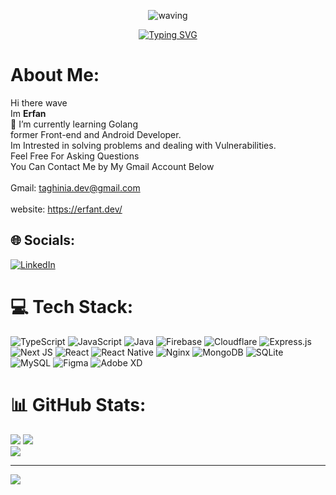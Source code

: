 <div align="center" >
 
 ![waving](https://capsule-render.vercel.app/api?type=waving&height=90&color=gradient)
 
[![Typing SVG](https://readme-typing-svg.herokuapp.com?font=Mouse+Memoirs&size=65&pause=500&color=06CD9C&vCenter=true&width=600&height=70&lines=Mostafa+Fazli;MosFazli;a+Software+Developer;UI%2FUX+Designer)](https://git.io/typing-svg)
 
 </div>

#  About Me:
Hi there wave<br>Im **Erfan** <br>🌱 I’m currently learning Golang <br> former Front-end and Android Developer. <br>Im Intrested in solving problems and dealing with Vulnerabilities.<br>Feel Free For Asking Questions <br>You Can Contact Me by My Gmail Account Below <br><br>Gmail: taghinia.dev@gmail.com<br><br>website: https://erfant.dev/


## 🌐 Socials:
[![LinkedIn](https://img.shields.io/badge/LinkedIn-%230077B5.svg?logo=linkedin&logoColor=white)](https://linkedin.com/in/linkedin.com/in/erfan-taghinia-547284163) 

# 💻 Tech Stack:
![TypeScript](https://img.shields.io/badge/typescript-%23007ACC.svg?style=for-the-badge&logo=typescript&logoColor=white) ![JavaScript](https://img.shields.io/badge/javascript-%23323330.svg?style=for-the-badge&logo=javascript&logoColor=%23F7DF1E) ![Java](https://img.shields.io/badge/java-%23ED8B00.svg?style=for-the-badge&logo=java&logoColor=white) ![Firebase](https://img.shields.io/badge/firebase-%23039BE5.svg?style=for-the-badge&logo=firebase) ![Cloudflare](https://img.shields.io/badge/Cloudflare-F38020?style=for-the-badge&logo=Cloudflare&logoColor=white) ![Express.js](https://img.shields.io/badge/express.js-%23404d59.svg?style=for-the-badge&logo=express&logoColor=%2361DAFB) ![Next JS](https://img.shields.io/badge/Next-black?style=for-the-badge&logo=next.js&logoColor=white) ![React](https://img.shields.io/badge/react-%2320232a.svg?style=for-the-badge&logo=react&logoColor=%2361DAFB) ![React Native](https://img.shields.io/badge/react_native-%2320232a.svg?style=for-the-badge&logo=react&logoColor=%2361DAFB) ![Nginx](https://img.shields.io/badge/nginx-%23009639.svg?style=for-the-badge&logo=nginx&logoColor=white) ![MongoDB](https://img.shields.io/badge/MongoDB-%234ea94b.svg?style=for-the-badge&logo=mongodb&logoColor=white) ![SQLite](https://img.shields.io/badge/sqlite-%2307405e.svg?style=for-the-badge&logo=sqlite&logoColor=white) ![MySQL](https://img.shields.io/badge/mysql-%2300f.svg?style=for-the-badge&logo=mysql&logoColor=white) 	![Figma](https://img.shields.io/badge/figma-%23F24E1E.svg?style=for-the-badge&logo=figma&logoColor=white) ![Adobe XD](https://img.shields.io/badge/Adobe%20XD-470137?style=for-the-badge&logo=Adobe%20XD&logoColor=#FF61F6)
# 📊 GitHub Stats:

![](https://github-readme-stats.vercel.app/api?username=etg-dev&theme=gruvbox&hide_border=false&include_all_commits=false&count_private=true)
![](https://github-readme-streak-stats.herokuapp.com/?user=etg-dev&theme=gruvbox&hide_border=false)<br/>
![](https://github-readme-stats.vercel.app/api/top-langs/?username=etg-dev&theme=gruvbox&hide_border=false&include_all_commits=false&count_private=true&layout=compact)

---
[![](https://visitcount.itsvg.in/api?id=etg-dev&icon=0&color=0)](https://visitcount.itsvg.in)


